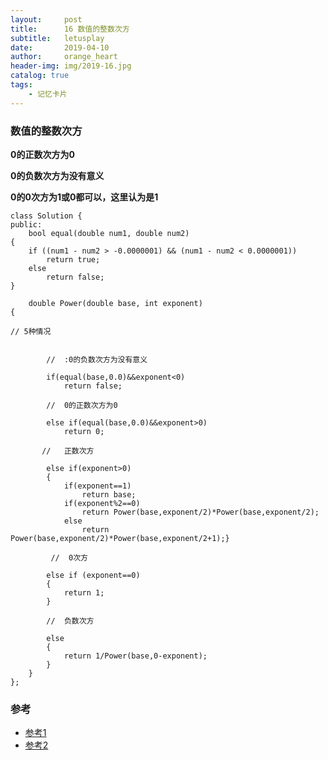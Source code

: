 ```yaml
---
layout:     post
title:      16 数值的整数次方
subtitle:   letusplay
date:       2019-04-10
author:     orange_heart
header-img: img/2019-16.jpg
catalog: true
tags:
    - 记忆卡片
---
```


### 数值的整数次方

**0的正数次方为0**

**0的负数次方为没有意义**

**0的0次方为1或0都可以，这里认为是1**

```objc
class Solution {
public:
    bool equal(double num1, double num2)
{
    if ((num1 - num2 > -0.0000001) && (num1 - num2 < 0.0000001))
        return true;
    else
        return false;
}

    double Power(double base, int exponent) 
{

// 5种情况


        //  :0的负数次方为没有意义
        
        if(equal(base,0.0)&&exponent<0)
            return false;
        
        //  0的正数次方为0
        
        else if(equal(base,0.0)&&exponent>0)
            return 0;
       
       //   正数次方
       
        else if(exponent>0)
        {
            if(exponent==1)
                return base;
            if(exponent%2==0)
                return Power(base,exponent/2)*Power(base,exponent/2);           
            else
                return Power(base,exponent/2)*Power(base,exponent/2+1);}
                
         //  0次方
         
        else if (exponent==0)
        {
            return 1;
        }
        
        //  负数次方
        
        else
        {
            return 1/Power(base,0-exponent);
        }
    }
};
```


### 参考

- [参考1](https://github.com/zhedahht/CodingInterviewChinese2)
- [参考2](https://github.com/gatieme/CodingInterviews)
